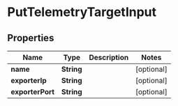 
# PutTelemetryTargetInput

## Properties
Name | Type | Description | Notes
------------ | ------------- | ------------- | -------------
**name** | **String** |  |  [optional]
**exporterIp** | **String** |  |  [optional]
**exporterPort** | **String** |  |  [optional]




